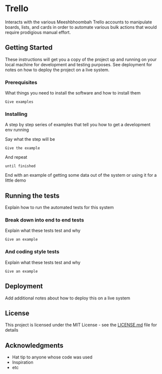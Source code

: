 # Trello
Interacts with the various Meeshbhoombah Trello accounts to manipulate boards,
lists, and cards in order to automate various bulk actions that would require
prodigious manual effort.

## Getting Started
These instructions will get you a copy of the project up and running on your 
local machine for development and testing purposes. See deployment for notes 
on how to deploy the project on a live system.

### Prerequisites
What things you need to install the software and how to install them

```
Give examples
```

### Installing
A step by step series of examples that tell you how to get a development env 
running

Say what the step will be

```
Give the example
```

And repeat

```
until finished
```

End with an example of getting some data out of the system or using it for a 
little demo

## Running the tests
Explain how to run the automated tests for this system

### Break down into end to end tests
Explain what these tests test and why

```
Give an example
```

### And coding style tests
Explain what these tests test and why

```
Give an example
```

## Deployment
Add additional notes about how to deploy this on a live system

## License
This project is licensed under the MIT License - see the [LICENSE.md](LICENSE.md) 
file for details

## Acknowledgments
* Hat tip to anyone whose code was used
* Inspiration
* etc

